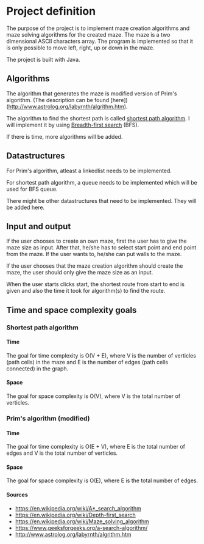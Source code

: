 # Project definition

The purpose of the project is to implement maze creation algorithms and maze solving algorithms for the created maze. The maze is a two dimensional ASCII characters array. 
The program is implemented so that it is only possible to move left, right, up or down in the maze.

The project is built with Java. 

## Algorithms

The algorithm that generates the maze is modified version of Prim's algorithm. (The description can be found [here])(http://www.astrolog.org/labyrnth/algrithm.htm).

The algorithm to find the shortest path is called [shortest path algorithm](https://en.wikipedia.org/wiki/Maze_solving_algorithm#Shortest_path_algorithm). I will implement it by using [Breadth-first search](https://en.wikipedia.org/wiki/Breadth-first_search) (BFS).

If there is time, more algorithms will be added.

## Datastructures

For Prim's algorithm, atleast a linkedlist needs to be implemented. 

For shortest path algorithm, a queue needs to be implemented which will be used for BFS queue. 


There might be other datastructures that need to be implemented. They will be added here.



## Input and output

If the user chooses to create an own maze, first the user has to give the maze size as input. After that, he/she has to select start point 
and end point from the maze. If the user wants to, he/she can put walls to the maze. 

If the user chooses that the maze creation algorithm should create the maze, the user should only give the maze size as an input.

When the user starts clicks start, the shortest route from start to end is given and also the time it took for algorithm(s) 
to find the route.

## Time and space complexity goals


### Shortest path algorithm

#### Time

The goal for time complexity is O(V + E), where V is the number of verticles (path cells) in the maze and E is the number of edges (path cells connected)
in the graph. 

#### Space

The goal for space complexity is O(V), where V is the total number of verticles.


### Prim's algorithm (modified)

#### Time

The goal for time complexity is O(E + V), where E is the total number of edges and V is the total number of verticles.

#### Space

The goal for space complexity is O(E), where E is the total number of edges.




#### Sources

- https://en.wikipedia.org/wiki/A*_search_algorithm
- https://en.wikipedia.org/wiki/Depth-first_search
- https://en.wikipedia.org/wiki/Maze_solving_algorithm
- https://www.geeksforgeeks.org/a-search-algorithm/
- http://www.astrolog.org/labyrnth/algrithm.htm
